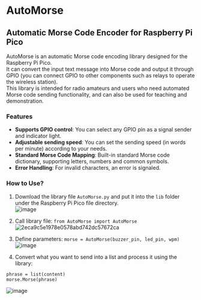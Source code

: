 # AutoMorse  
## Automatic Morse Code Encoder for Raspberry Pi Pico  

AutoMorse is an automatic Morse code encoding library designed for the Raspberry Pi Pico.  
It can convert the input text message into Morse code and output it through GPIO (you can connect GPIO to other components such as relays to operate the wireless station).  
This library is intended for radio amateurs and users who need automated Morse code sending functionality, and can also be used for teaching and demonstration.

### Features
- **Supports GPIO control**: You can select any GPIO pin as a signal sender and indicator light.
- **Adjustable sending speed**: You can set the sending speed (in words per minute) according to your needs.
- **Standard Morse Code Mapping**: Built-in standard Morse code dictionary, supporting letters, numbers and common symbols.
- **Error Handling**: For invalid characters, an error is signaled.

### How to Use?
1. Download the library file `AutoMorse.py` and put it into the `lib` folder under the Raspberry Pi Pico file directory.  
![image](https://github.com/HKEMS-STMO/Fully-automatic-Morse-coder/assets/118874898/7e8f5df4-7fd6-4f81-bc99-640456c506d8)

2. Call library file: `from AutoMorse import AutoMorse`  
![2eca9c5e1978e0578abd742dc57672ca](https://github.com/HKEMS-STMO/Fully-automatic-Morse-coder/assets/118874898/16f9ce9e-f4e0-4f3c-928e-2440792cc70e)

3. Define parameters: `morse = AutoMorse(buzzer_pin, led_pin, wpm)`  
![image](https://github.com/HKEMS-STMO/Fully-automatic-Morse-coder/assets/118874898/99fde3f8-71eb-467b-ba3f-42141b9199c5)

4. Convert what you want to send into a list and process it using the library:
  ```MicroPython
  phrase = list(content) 
  morse.Morse(phrase)
  ```  
  ![image](https://github.com/HKEMS-STMO/Fully-automatic-Morse-coder/assets/118874898/5f82e961-a204-45eb-82ca-61073a220618)

